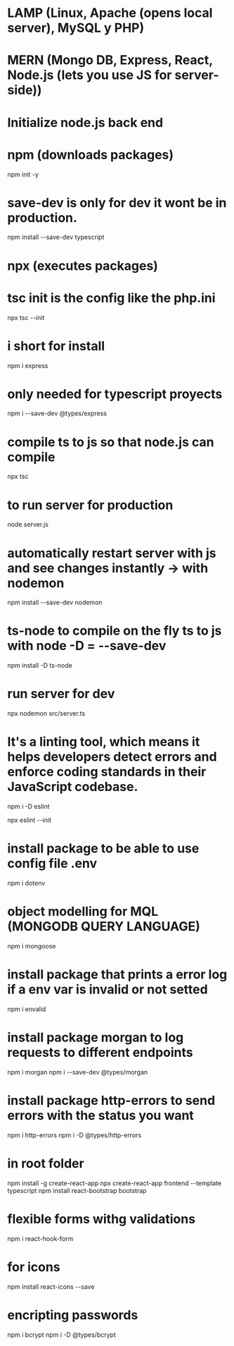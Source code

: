 # LAMP (Linux, Apache (opens local server), MySQL y PHP)
# MERN (Mongo DB, Express, React, Node.js (lets you use JS for server-side))
# Initialize node.js back end


# npm (downloads packages) 
npm init -y 
# save-dev is only for dev it wont be in production.
npm install --save-dev typescript
# npx (executes packages)
# tsc init is the config like the php.ini  
npx tsc --init
# i short for install
npm i express
# only needed for typescript proyects
npm i --save-dev @types/express

# compile ts to js so that node.js can compile 
npx tsc
# to run server for production
node server.js

# automatically restart server with  js  and see changes instantly -> with nodemon
npm install --save-dev nodemon
# ts-node to compile on the fly ts to js with node -D = --save-dev
npm install -D ts-node
# run server for dev
npx nodemon src/server.ts
# It's a linting tool, which means it helps developers detect errors and enforce coding standards in their JavaScript codebase.
npm i -D eslint

npx eslint --init
# install package to be able to use config file .env
npm i dotenv
# object modelling for MQL (MONGODB QUERY LANGUAGE)
npm i mongoose
# install package that prints a error log if a env var is invalid or not setted
npm i envalid
# install package morgan to log requests to different endpoints  
npm i morgan
npm i --save-dev @types/morgan
# install package http-errors to send errors with the status you want
 npm i http-errors
 npm i -D @types/http-errors
# in root folder
npm install -g create-react-app
npx create-react-app frontend --template typescript
npm install react-bootstrap bootstrap
# flexible forms withg validations 
npm i react-hook-form
# for icons
npm install react-icons --save
# encripting passwords
npm i bcrypt
npm i -D @types/bcrypt